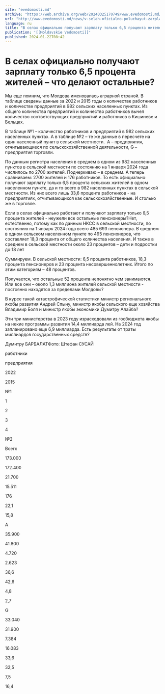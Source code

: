 ```yaml
---
site: "evedomosti.md"
archive: "https://web.archive.org/web/20240325170749/www.evedomosti.md/news/v-selah-oficialno-poluchayut-zarplatu-tolko-65-procenta-zhit"
url: "http://www.evedomosti.md/news/v-selah-oficialno-poluchayut-zarplatu-tolko-65-procenta-zhit"
language: ru
title: "В селах официально получают зарплату только 6,5 процента жителей – что делают остальные?"
publication: '[[Moldavskie Vedomosti]]'
published: 2024-01-22T08:42
---
```


# В селах официально получают зарплату только 6,5 процента жителей – что делают остальные?

Мы еще помним, что Молдова именовалась аграрной страной. В таблице сведены данные за 2022 и 2015 годы о количестве работников и количестве предприятий в 982 сельских населенных пунктах. Из общего количества предприятий и количество работников вычел количество соответствующих предприятий и работников в Кишиневе и Бельцах.

В таблице №1 – количество работников и предприятий в 982 сельских населенных пунктах. А в таблице №2 – те же данные в пересчете на один населенный пункт в сельской местности.  A – предприятия, отчитывающиеся по сельскохозяйственной деятельности, G – предприятия торговли.

По данным регистра населения в среднем в одном из 982 населенных пунктов в сельской местности по состоянию на 1 января 2024 года числилось по 2700 жителей. Подчеркиваю – в среднем. А теперь сравниваем: 2700 жителей и 176 работников. То есть официально получают зарплату только 6,5 процента сельских жителей в одном населенном пункте, да и то всего в 982 населенных пунктах в сельской местности. Из них всего лишь 33,6 процента работников - на предприятиях, отчитывающихся как сельскохозяйственные. И столько же в торговле.

Если в селах официально работают и получают зарплату только 6,5 процента жителей - неужели все остальные пенсионеры?Нет, естественно, потому как по данным НКСС в сельской местности, по состоянию на 1 января 2024 года всего 485 693 пенсионера. В среднем в одном сельском населенном пункте по 495 пенсионеров, что составляет 18,3 процента от общего количества населения. И также в среднем в сельской местности около 23 процентов – дети и подростки до 18 лет

Суммируем. В сельской местности: 6,5 процента работников, 18,3 процента пенсионеров и 23 процента несовершеннолетних. Итого по этим категориям – 48 процентов.

Получается, что остальные 52 процента непонятно чем занимаются. Или все они – около 1,3 миллиона жителей сельской местности - постоянно находятся за пределами Молдовы?

В курсе такой катастрофической статистики министр регионального якобы развития Андрей Спыну, министр якобы сельского еще хозяйства Владимир Боля и министр якобы экономики Думитру Алайба?

Эти три министерства в 2023 году израсходовали из госбюджета якобы на некие программы развития 14,4 миллиарда лей. На 2024 год запланировано еще 6,9 миллиарда. Есть результаты от траты миллиардов государственных средств?

Думитру БАРБАЛАТФото: Штефан СУСАЙ

работники

предприятия

2022

2015

№1

1

2

3

4

№2

Всего

173.000

172.400

21.700

15.511

176

22,1

15,8

A

35.900

41.800

4.720

2.623

36,6

42,6

4,8

2,7

G

33.040

31.900

7.384

16.083

33,6

32,5

7,5

16,4